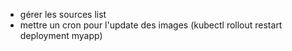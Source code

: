 - gérer les sources list
- mettre un cron pour l'update des images (kubectl rollout restart deployment myapp)
